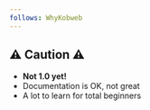 ```yaml
---
follows: WhyKobweb
---
```


## ⚠️ Caution ⚠️

* **Not 1.0 yet!**
* Documentation is OK, not great
* A lot to learn for total beginners
